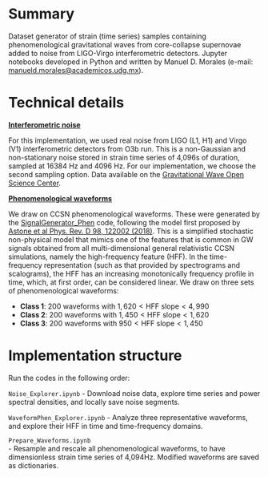 # Summary

Dataset generator of strain (time series) samples containing phenomenological gravitational waves from core-collapse supernovae added to noise from LIGO-Virgo interferometric detectors. Jupyter notebooks developed in Python and written by Manuel D. Morales (e-mail: <manueld.morales@academicos.udg.mx>).


# Technical details

<b><ins>Interferometric noise</ins></b>

For this implementation, we used real noise from LIGO (L1, H1) and Virgo (V1) interferometric detectors from O3b run. This is a non-Gaussian and non-stationary noise stored in strain time series of 4,096s of duration, sampled at 16384 Hz and 4096 Hz. For our implementation, we choose the second sampling option. Data available on the [Gravitational Wave Open Science Center](https://gwosc.org/).

<b><ins>Phenomenological waveforms</ins></b>

We draw on CCSN phenomenological waveforms. These were generated by the [SignalGenerator_Phen](https://github.com/CesarTiznado/SignalGenerator_Phen) code, following the model first proposed by [Astone et al Phys. Rev. D 98, 122002 (2018)](https://doi.org/10.1103/PhysRevD.98.122002). This is a simplified stochastic non-physical model that mimics one of the features that is common in GW signals obtained from all multi-dimensional general relativistic CCSN simulations, namely the high-frequency feature (HFF). In the time-frequency representation (such as that provided by spectrograms and scalograms), the HFF has an increasing monotonically frequency profile in time, which, at first order, can be considered linear. We draw on three sets of phenomenological waveforms:

- <b>Class 1</b>: 200 waveforms with $1,620 \lt \text{HFF slope} \lt 4,990$
- <b>Class 2</b>: 200 waveforms with $1,450 \lt \text{HFF slope} \lt 1,620$
- <b>Class 3</b>: 200 waveforms with $950 \lt \text{HFF slope} \lt 1,450$

# Implementation structure

Run the codes in the following order:

`Noise_Explorer.ipynb` - Download noise data, explore time series and power spectral densities, and locally save noise segments.

`WaveformPhen_Explorer.ipynb` - Analyze three representative waveforms, and explore their HFF in time and time-frequency domains. 

`Prepare_Waveforms.ipynb`</br> - Resample and rescale all phenomenological waveforms, to have dimensionless strain time series of 4,094Hz. Modified waveforms are saved as dictionaries.
